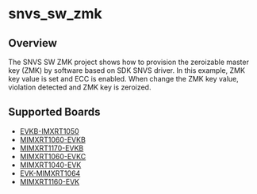 # snvs_sw_zmk

## Overview
The SNVS SW ZMK project shows how to provision the zeroizable master key (ZMK)
by software based on SDK SNVS driver. In this example, ZMK key value is set and
ECC is enabled. When change the ZMK key value, violation detected and ZMK key
is zeroized.

## Supported Boards
- [EVKB-IMXRT1050](../../../_boards/evkbimxrt1050/driver_examples/snvs/snvs_sw_zmk/example_board_readme.md)
- [MIMXRT1060-EVKB](../../../_boards/evkbmimxrt1060/driver_examples/snvs/snvs_sw_zmk/example_board_readme.md)
- [MIMXRT1170-EVKB](../../../_boards/evkbmimxrt1170/driver_examples/snvs/snvs_sw_zmk/example_board_readme.md)
- [MIMXRT1060-EVKC](../../../_boards/evkcmimxrt1060/driver_examples/snvs/snvs_sw_zmk/example_board_readme.md)
- [MIMXRT1040-EVK](../../../_boards/evkmimxrt1040/driver_examples/snvs/snvs_sw_zmk/example_board_readme.md)
- [EVK-MIMXRT1064](../../../_boards/evkmimxrt1064/driver_examples/snvs/snvs_sw_zmk/example_board_readme.md)
- [MIMXRT1160-EVK](../../../_boards/evkmimxrt1160/driver_examples/snvs/snvs_sw_zmk/example_board_readme.md)
